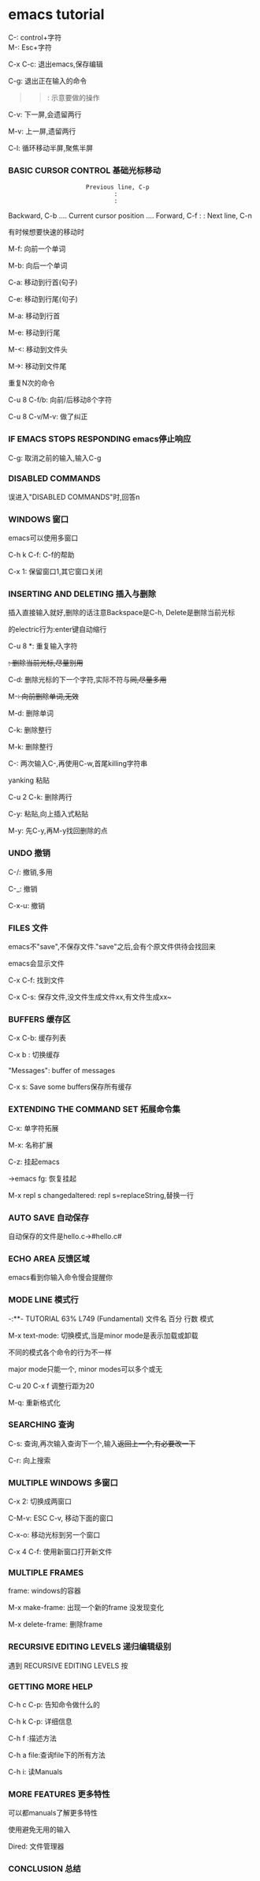 # emacs tutorial
C-<chr>: control+字符  
M-<chr>: Esc+字符

C-x C-c: 退出emacs,保存编辑

C-g: 退出正在输入的命令

>>: 示意要做的操作

C-v: 下一屏,会遗留两行

M-v: 上一屏,遗留两行

C-l: 循环移动半屏,聚焦半屏

### BASIC CURSOR CONTROL 基础光标移动
                          Previous line, C-p
                                  :
                                  :
   Backward, C-b .... Current cursor position .... Forward, C-f
                                  :
                                  :
                            Next line, C-n

有时候想要快速的移动时

M-f: 向前一个单词

M-b: 向后一个单词

C-a: 移动到行首(句子)

C-e: 移动到行尾(句子)

M-a: 移动到行首

M-e: 移动到行尾

M-<: 移动到文件头

M->: 移动到文件尾

重复N次的命令

C-u 8 C-f/b: 向前/后移动8个字符

C-u 8 C-v/M-v: 做了纠正

### IF EMACS STOPS RESPONDING emacs停止响应 
C-g: 取消之前的输入,输入C-g

### DISABLED COMMANDS
误进入"DISABLED COMMANDS"时,回答n

### WINDOWS 窗口
emacs可以使用多窗口

C-h k C-f: C-f的帮助

C-x 1: 保留窗口1,其它窗口关闭

### INSERTING AND DELETING 插入与删除
插入直接输入就好,删除的话注意Backspace是C-h, Delete是删除当前光标

<return>的electric行为:enter键自动缩行

C-u 8 *: 重复输入字符

<DEL> : 删除当前光标,尽量别用

C-d: 删除光标的下一个字符,实际不符与<DEL>同,尽量多用

M-<DEL>: 向前删除单词,无效

M-d: 删除单词

C-k: 删除整行

M-k: 删除整行

C-<SPC>: 两次输入C-<SPC>,再使用C-w,首尾killing字符串

yanking 粘贴

C-u 2 C-k: 删除两行

C-y: 粘贴,向上插入式粘贴

M-y: 先C-y,再M-y找回删除的点

### UNDO 撤销
C-/: 撤销,多用

C-_: 撤销

C-x-u: 撤销

### FILES 文件
emacs不"save",不保存文件."save"之后,会有个原文件供待会找回来

emacs会显示文件

C-x C-f: 找到文件

C-x C-s: 保存文件,没文件生成文件xx,有文件生成xx~

### BUFFERS 缓存区
C-x C-b: 缓存列表

C-x b <filename>: 切换缓存

"Messages": buffer of messages

C-x s: Save some buffers保存所有缓存

### EXTENDING THE COMMAND SET 拓展命令集
C-x: 单字符拓展

M-x: 名称扩展

C-z: 挂起emacs

->emacs fg: 恢复挂起

M-x repl s changed<tab>altered: repl s=replaceString,替换一行

### AUTO SAVE 自动保存
自动保存的文件是hello.c->#hello.c#

### ECHO AREA 反馈区域
emacs看到你输入命令慢会提醒你

### MODE LINE 模式行
 -:**-  TUTORIAL       63% L749    (Fundamental)
        文件名         百分 行数    模式

M-x text-mode: 切换模式,当是minor mode是表示加载或卸载

不同的模式各个命令的行为不一样

major mode只能一个, minor modes可以多个或无

C-u 20 C-x f 调整行距为20

M-q: 重新格式化

### SEARCHING 查询
C-s: 查询,再次输入查询下一个,输入<DEL>返回上一个,有必要改一下

C-r: 向上搜索

### MULTIPLE WINDOWS 多窗口
C-x 2: 切换成两窗口

C-M-v: ESC C-v, 移动下面的窗口

C-x-o: 移动光标到另一个窗口

C-x 4 C-f: 使用新窗口打开新文件

### MULTIPLE FRAMES
frame: windows的容器

M-x make-frame: 出现一个新的frame 没发现变化

M-x delete-frame: 删除frame

### RECURSIVE EDITING LEVELS 递归编辑级别
遇到 RECURSIVE EDITING LEVELS 按 <esc><esc><esc>

### GETTING MORE HELP
C-h c C-p: 告知命令做什么的

C-h k C-p: 详细信息

C-h f :描述方法

C-h a file:查询file下的所有方法

C-h i: 读Manuals

### MORE FEATURES 更多特性
可以都manuals了解更多特性

使用<tab>避免无用的输入

Dired: 文件管理器

### CONCLUSION 总结

